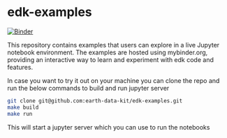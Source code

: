 # edk-examples

[![Binder](https://mybinder.org/badge_logo.svg)](https://mybinder.org/v2/gh/earth-data-kit/edk-examples.git/master)

This repository contains examples that users can explore in a live Jupyter notebook environment. The examples are hosted using mybinder.org, providing an interactive way to learn and experiment with edk code and features.

In case you want to try it out on your machine you can clone the repo and run the below commands to build and run jupyter server

```bash
git clone git@github.com:earth-data-kit/edk-examples.git
make build
make run
```
This will start a jupyter server which you can use to run the notebooks